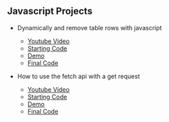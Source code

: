 ## Javascript Projects

- Dynamically and remove table rows with javascript

  - [Youtube Video](https://www.youtube.com/watch?v=vkqZC_rEkVA&feature=youtu.be)
  - [Starting Code](https://raw.githubusercontent.com/phptuts/js-vidoe-project/dynamically-adding-table-row-start/dynamic-table-row.html)
  - [Demo](https://phptuts.github.io/js-video-projects/dynamic-table-row.html)
  - [Final Code](https://github.com/phptuts/js-vidoe-project/blob/dynamically-adding-table-row-finish/dynamic-table-row.html)

- How to use the fetch api with a get request
  - [Youtube Video]()
  - [Starting Code](https://raw.githubusercontent.com/phptuts/js-video-projects/fetch-get-json-starting/fetch-api-with-json.html)
  - [Demo]()
  - [Final Code]()
